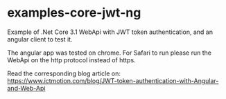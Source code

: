# examples-core-jwt-ng
Example of .Net Core 3.1 WebApi with JWT token authentication, and an angular client to test it.

The angular app was tested on chrome. For Safari to run please run the WebApi on the http protocol instead of https.

Read the corresponding blog article on:
https://www.ictmotion.com/blog/JWT-token-authentication-with-Angular-and-Web-Api
